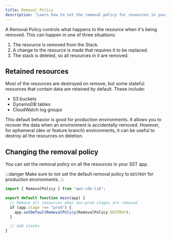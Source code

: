 ```yaml
---
title: Removal Policy
description: "Learn how to set the removal policy for resources in your Serverless Stack (SST) app."
---
```


A Removal Policy controls what happens to the resource when it's being removed. This can happen in one of three situations:

1. The resource is removed from the Stack.
2. A change to the resource is made that requires it to be replaced.
3. The stack is deleted, so all resources in it are removed.

## Retained resources

Most of the resources are destroyed on remove, but some stateful resources that contain data are retained by default. These include:

- S3 buckets
- DynamoDB tables
- CloudWatch log groups

This default behavior is good for production environments. It allows you to recover the data when an environment is accidentally removed. However, for ephemeral (dev or feature branch) environments, it can be useful to destroy all the resources on deletion.

## Changing the removal policy

You can set the removal policy on all the resources in your SST app.

:::danger
Make sure to not set the default removal policy to `DESTROY` for production environments.
:::

```js title="stacks/index.js"
import { RemovalPolicy } from "aws-cdk-lib";

export default function main(app) {
  // Remove all resources when non-prod stages are removed
  if (app.stage !== "prod") {
    app.setDefaultRemovalPolicy(RemovalPolicy.DESTROY);
  }

  // Add stacks
}
```
